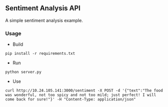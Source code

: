 ## Sentiment Analysis API

A simple sentiment analysis example.

### Usage

- Build

```
pip install -r requirements.txt 
```

- Run

```
python server.py
```

- Use

```
curl http://10.24.105.141:3000/sentiment -X POST -d '{"text":"The food was wonderful, not too spicy and not too mild; just perfect! I will come back for sure!"}' -H "Content-Type: application/json"
```